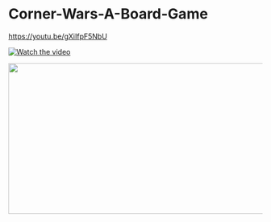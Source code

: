 # Corner-Wars-A-Board-Game
https://youtu.be/gXiIfpF5NbU

[![Watch the video](https://img.youtube.com/vi/APOPm01BVrk/hqdefault.jpg)](https://youtu.be/gXiIfpF5NbU)

[<img src="https://img.youtube.com/vi/APOPm01BVrk/hqdefault.jpg" width="600" height="300"
/>](https://youtu.be/gXiIfpF5NbU)
